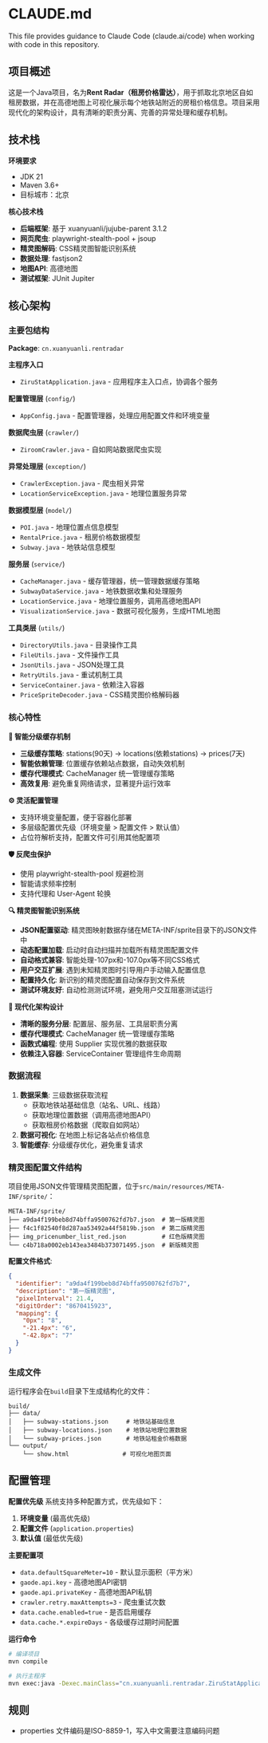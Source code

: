 # CLAUDE.md

This file provides guidance to Claude Code (claude.ai/code) when working with code in this repository.

## 项目概述

这是一个Java项目，名为**Rent Radar（租房价格雷达）**，用于抓取北京地区自如租房数据，并在高德地图上可视化展示每个地铁站附近的房租价格信息。项目采用现代化的架构设计，具有清晰的职责分离、完善的异常处理和缓存机制。

## 技术栈

**环境要求**
- JDK 21
- Maven 3.6+
- 目标城市：北京

**核心技术栈**
- **后端框架**: 基于 xuanyuanli/jujube-parent 3.1.2
- **网页爬虫**: playwright-stealth-pool + jsoup
- **精灵图解码**: CSS精灵图智能识别系统
- **数据处理**: fastjson2
- **地图API**: 高德地图
- **测试框架**: JUnit Jupiter

## 核心架构

### 主要包结构

**Package**: `cn.xuanyuanli.rentradar`

**主程序入口**
- `ZiruStatApplication.java` - 应用程序主入口点，协调各个服务

**配置管理层** (`config/`)
- `AppConfig.java` - 配置管理器，处理应用配置文件和环境变量

**数据爬虫层** (`crawler/`)
- `ZiroomCrawler.java` - 自如网站数据爬虫实现

**异常处理层** (`exception/`)
- `CrawlerException.java` - 爬虫相关异常
- `LocationServiceException.java` - 地理位置服务异常

**数据模型层** (`model/`)
- `POI.java` - 地理位置点信息模型
- `RentalPrice.java` - 租房价格数据模型
- `Subway.java` - 地铁站信息模型

**服务层** (`service/`)
- `CacheManager.java` - 缓存管理器，统一管理数据缓存策略
- `SubwayDataService.java` - 地铁数据收集和处理服务
- `LocationService.java` - 地理位置服务，调用高德地图API
- `VisualizationService.java` - 数据可视化服务，生成HTML地图

**工具类层** (`utils/`)
- `DirectoryUtils.java` - 目录操作工具
- `FileUtils.java` - 文件操作工具
- `JsonUtils.java` - JSON处理工具
- `RetryUtils.java` - 重试机制工具
- `ServiceContainer.java` - 依赖注入容器
- `PriceSpriteDecoder.java` - CSS精灵图价格解码器

### 核心特性

**🔄 智能分级缓存机制**
- **三级缓存策略**: stations(90天) → locations(依赖stations) → prices(7天)
- **智能依赖管理**: 位置缓存依赖站点数据，自动失效机制
- **缓存代理模式**: CacheManager 统一管理缓存策略
- **高效复用**: 避免重复网络请求，显著提升运行效率

**⚙️ 灵活配置管理**
- 支持环境变量配置，便于容器化部署
- 多层级配置优先级（环境变量 > 配置文件 > 默认值）
- 占位符解析支持，配置文件可引用其他配置项

**🛡️ 反爬虫保护**
- 使用 playwright-stealth-pool 规避检测
- 智能请求频率控制
- 支持代理和 User-Agent 轮换

**🔍 精灵图智能识别系统**
- **JSON配置驱动**: 精灵图映射数据存储在META-INF/sprite目录下的JSON文件中
- **动态配置加载**: 启动时自动扫描并加载所有精灵图配置文件
- **自动格式兼容**: 智能处理-107px和-107.0px等不同CSS格式
- **用户交互扩展**: 遇到未知精灵图时引导用户手动输入配置信息
- **配置持久化**: 新识别的精灵图配置自动保存到文件系统
- **测试环境友好**: 自动检测测试环境，避免用户交互阻塞测试运行

**🎯 现代化架构设计**
- **清晰的服务分层**: 配置层、服务层、工具层职责分离
- **缓存代理模式**: CacheManager 统一管理缓存策略
- **函数式编程**: 使用 Supplier 实现优雅的数据获取
- **依赖注入容器**: ServiceContainer 管理组件生命周期

### 数据流程

1. **数据采集**: 三级数据获取流程
   - 获取地铁站基础信息（站名、URL、线路）
   - 获取地理位置数据（调用高德地图API）
   - 获取租房价格数据（爬取自如网站）
2. **数据可视化**: 在地图上标记各站点价格信息
3. **智能缓存**: 分级缓存优化，避免重复请求

### 精灵图配置文件结构

项目使用JSON文件管理精灵图配置，位于`src/main/resources/META-INF/sprite/`：

```
META-INF/sprite/
├── a9da4f199beb8d74bffa9500762fd7b7.json  # 第一版精灵图
├── f4c1f82540f8d287aa53492a44f5819b.json  # 第二版精灵图  
├── img_pricenumber_list_red.json          # 红色版精灵图
└── c4b718a0002eb143ea3484b373071495.json  # 新版精灵图
```

**配置文件格式**:
```json
{
  "identifier": "a9da4f199beb8d74bffa9500762fd7b7",
  "description": "第一版精灵图",
  "pixelInterval": 21.4,
  "digitOrder": "8670415923",
  "mapping": {
    "0px": "8",
    "-21.4px": "6",
    "-42.8px": "7"
  }
}
```

### 生成文件

运行程序会在`build`目录下生成结构化的文件：
```
build/
├── data/
│   ├── subway-stations.json     # 地铁站基础信息
│   ├── subway-locations.json    # 地铁站地理位置数据
│   └── subway-prices.json       # 地铁站租金价格数据
└── output/
    └── show.html               # 可视化地图页面
```

## 配置管理

**配置优先级**
系统支持多种配置方式，优先级如下：
1. **环境变量** (最高优先级)
2. **配置文件** (`application.properties`)
3. **默认值** (最低优先级)

**主要配置项**
- `data.defaultSquareMeter=10` - 默认显示面积（平方米）
- `gaode.api.key` - 高德地图API密钥
- `gaode.api.privateKey` - 高德地图API私钥
- `crawler.retry.maxAttempts=3` - 爬虫重试次数
- `data.cache.enabled=true` - 是否启用缓存
- `data.cache.*.expireDays` - 各级缓存过期时间配置

**运行命令**
```bash
# 编译项目
mvn compile

# 执行主程序
mvn exec:java -Dexec.mainClass="cn.xuanyuanli.rentradar.ZiruStatApplication"
```

## 规则
- properties 文件编码是ISO-8859-1，写入中文需要注意编码问题